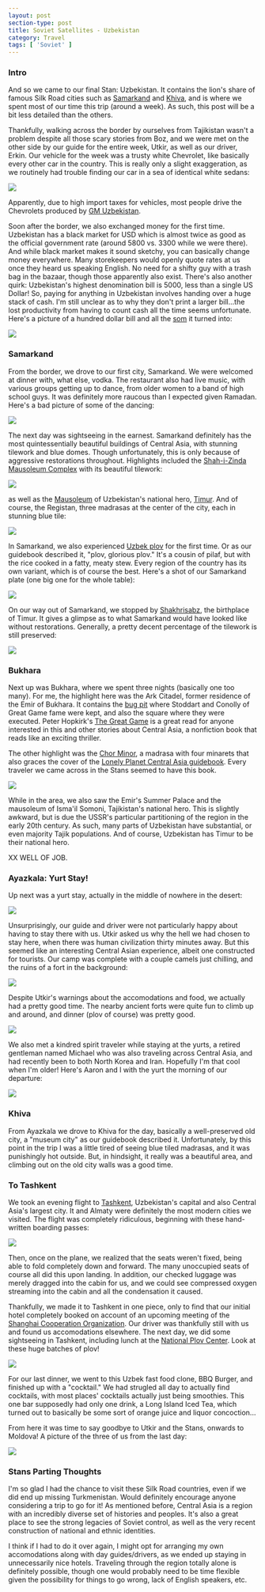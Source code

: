 ```yaml
---
layout: post
section-type: post
title: Soviet Satellites - Uzbekistan
category: Travel
tags: [ 'Soviet' ]
---
```


### Intro

And so we came to our final Stan: Uzbekistan. It contains the lion's share
of famous Silk Road cities such as
[Samarkand](https://en.wikipedia.org/wiki/Samarkand) and
[Khiva](https://en.wikipedia.org/wiki/Khiva),
and is where we spent most of our time this trip (around a week). As such,
this post will be a bit less detailed than the others.

Thankfully, walking across the border by ourselves from Tajikistan
wasn't a problem despite all those scary stories from Boz, and
we were met on the other side by our guide for the entire
week, Utkir, as well as our driver, Erkin. Our vehicle for the week was a
trusty white Chevrolet, like basically every other car in the country.
This is really only a slight exaggeration, as we routinely had trouble finding
our car in a sea of identical white sedans:

![](https://dl.dropboxusercontent.com/s/2w5qe713vy9kemf/P6130188.JPG?dl=0)

Apparently, due to high import taxes for vehicles, most people drive the
Chevrolets produced by
[GM Uzbekistan](https://en.wikipedia.org/wiki/GM_Uzbekistan).

Soon after the border, we also exchanged money for the first time. Uzbekistan
has a black market for USD which is almost twice as good as the official
government rate (around 5800 vs. 3300 while we were there). And while black
market makes it sound sketchy, you can basically change money everywhere.
Many storekeepers would openly quote rates at us once they heard
us speaking English. No need for a shifty guy with a trash bag in the bazaar,
though those apparently also exist. There's also another quirk:
Uzbekistan's highest
denomination bill is 5000, less than a single US Dollar! So, paying for anything
in Uzbekistan involves handing over a huge stack of cash. I'm still unclear
as to why they don't print a larger bill...the lost productivity from having
to count cash all the time seems unfortunate. Here's a picture of a hundred
dollar bill and all the [som](https://en.wikipedia.org/wiki/Uzbekistani_som)
it turned into:

![](https://dl.dropboxusercontent.com/s/d143vfvbg86g239/P6120115.JPG?dl=0)

### Samarkand

From the border, we drove to our first city, Samarkand. We were welcomed at
dinner with, what else, vodka. The restaurant also had live music, with various
groups getting up to dance, from older women to a band of high school guys.
It was definitely more raucous than I expected given Ramadan.
Here's a bad picture of some of the dancing:

![](https://dl.dropboxusercontent.com/s/pyycpcegqc8ytue/P6120119.JPG?dl=0)

The next day was sightseeing in the earnest. Samarkand definitely has the
most quintessentially beautiful buildings of Central Asia, with stunning
tilework and blue domes. Though unfortunately, this is only because of
aggressive restorations throughout. Highlights included the
[Shah-i-Zinda Mausoleum Complex](https://en.wikipedia.org/wiki/Shah-i-Zinda)
with its beautiful tilework:

![](https://dl.dropboxusercontent.com/s/7mm98ycgh0wc2bu/P6130162Edit.jpg?dl=0)

as well as the [Mausoleum](https://en.wikipedia.org/wiki/Gur-e-Amir)
of Uzbekistan's national hero, [Timur](https://en.wikipedia.org/wiki/Timur).
And of course, the Registan, three madrasas at the center of the city,
each in stunning blue tile:

![](https://dl.dropboxusercontent.com/s/65gr19870scfuht/P6130032.JPG?dl=0)

In Samarkand, we also experienced
[Uzbek plov](https://munchies.vice.com/en/recipes/uzbek-plov)
for the first time. Or as our guidebook described it, "plov, glorious plov."
It's a cousin of pilaf, but with the rice cooked in a fatty, meaty stew.
Every region of the country has its own variant, which is of course the best.
Here's a shot of our Samarkand plate (one big one for the whole table):

![](https://dl.dropboxusercontent.com/s/q2fjqxoe0t2fggj/P6130197.JPG?dl=0)

On our way out of Samarkand, we stopped by
[Shakhrisabz](https://en.wikipedia.org/wiki/Shahrisabz), the birthplace of
Timur. It gives a glimpse as to what Samarkand would have looked like without
restorations. Generally, a pretty decent percentage of the tilework is still
preserved:

![](https://dl.dropboxusercontent.com/s/pgxv772xfgqns7d/P6140007.JPG?dl=0)

### Bukhara

Next up was Bukhara, where we spent three nights (basically one too
many). For me, the highlight here was the Ark Citadel, former residence
of the Emir of Bukhara. It contains the
[bug pit](https://www.vice.com/read/brutality-report-knowledge-of-the-bug-pit)
where Stoddart and Conolly of Great Game fame were kept, and also the
square where they were executed. Peter Hopkirk's
[The Great Game](https://en.wikipedia.org/wiki/The_Great_Game_(Peter_Hopkirk_book))
is a great read for anyone interested in this and other stories about
Central Asia, a nonfiction book that reads like an exciting thriller.

The other highlight was the
[Chor Minor](http://www.advantour.com/uzbekistan/bukhara/chor.htm),
a madrasa with four minarets that also graces the cover of the
[Lonely Planet Central Asia guidebook](https://www.amazon.com/Lonely-Planet-Central-Travel-Guide/dp/1741799538).
Every traveler we came across in the Stans seemed to have this book.

![](0035)

While in the area, we also saw the Emir's Summer Palace and the mausoleum
of Isma'il Somoni, Tajikistan's national hero. This is slightly awkward,
but is due the USSR's particular partitioning of the region in the
early 20th century.
As such, many parts of Uzbekistan have substantial, or even majority
Tajik populations. And of course, Uzbekistan has Timur to be their
national hero.

XX WELL OF JOB.

### Ayazkala: Yurt Stay!

Up next was a yurt stay, actually in the middle of nowhere in the desert:

![](https://dl.dropboxusercontent.com/s/wm5gbqkq0wcooth/P6170056.JPG?dl=0)

Unsurprisingly, our guide and driver were not particularly happy about
having to stay there with us. Utkir
asked us why the hell we had chosen to stay here, when there was human
civilization thirty minutes away. But this seemed like an interesting Central
Asian experience, albeit one constructed for tourists. Our camp was complete
with a couple camels just chilling, and the ruins of a fort in the background:

![](https://dl.dropboxusercontent.com/s/g8hekdsnsteona6/P6170088.JPG?dl=0)

Despite Utkir's warnings about the accomodations and food, we actually had
a pretty good time. The nearby ancient forts were quite
fun to climb up and around, and dinner (plov of course) was pretty good.

![](https://dl.dropboxusercontent.com/s/lp1l6hxdm1u9ht0/P6170063.JPG?dl=0)

We also met a kindred spirit traveler while staying at the yurts,
a retired gentleman named Michael who was also traveling across
Central Asia, and had recently been to both North Korea and Iran.
Hopefully I'm that cool when I'm older! Here's Aaron and I with the yurt
the morning of our departure:

![](https://dl.dropboxusercontent.com/s/e62tt88w5r83x2d/P6170098.JPG?dl=0)

### Khiva

From Ayazkala we drove to Khiva for the day, basically a well-preserved
old city, a "museum city" as our guidebook described it. Unfortunately, by
this point in the trip I was a little tired of seeing blue tiled madrasas,
and it was punishingly hot outside. But, in hindsight, it really was a beautiful
area, and climbing out on the old city walls was a good time. 

### To Tashkent

We took an evening flight to
[Tashkent](https://en.wikipedia.org/wiki/Tashkent), Uzbekistan's capital
and also Central Asia's largest city. It and Almaty were definitely the most
modern cities we visited. The flight was completely ridiculous, beginning with
these hand-written boarding passes:

![](https://dl.dropboxusercontent.com/s/4zv3o8mj2ij9n04/P6180144.JPG?dl=0)

Then, once on the plane, we realized that the seats weren't fixed, being
able to fold completely down and forward. The many unoccupied seats of course
all did this upon landing. In addition, our checked luggage was merely dragged
into the cabin for us, and we could see compressed oxygen streaming into the
cabin and all the condensation it caused.

Thankfully, we made it to Tashkent in one piece, only to find that our initial
hotel completely booked on account of an upcoming meeting of the
[Shanghai Cooperation Organization](https://en.wikipedia.org/wiki/Shanghai_Cooperation_Organisation).
Our driver was thankfully still with us and found us accomodations elsewhere.
The next day, we did some sightseeing in Tashkent, including lunch at the
[National Plov Center](https://www.finedininglovers.com/blog/culinary-stops/central-asia-plov-center-uzbekistan/).
Look at these huge batches of plov!

![](https://dl.dropboxusercontent.com/s/uxue0bcp4az2drz/P6190162.JPG?dl=0)

For our last dinner, we went to this Uzbek fast food clone, BBQ Burger,
and finished up with a "cocktail." We had strugled all day to actually find
cocktails, with most places' cocktails actually just being smoothies.
This one bar supposedly had only one drink, a Long Island Iced Tea, which turned
out to basically be some sort of orange juice and liquor concoction...

From here it was time to say goodbye to Utkir and the Stans, onwards to
Moldova! A picture of the three of us from the last day:

![](https://dl.dropboxusercontent.com/s/acp5d60pv21qdrd/P6190178.JPG?dl=0)

### Stans Parting Thoughts

I'm so glad I had the chance to visit these Silk Road countries, even if we did
end up missing Turkmenistan. Would definitely encourage anyone considering
a trip to go for it! As mentioned before, Central Asia is a region with an
incredibly diverse set of histories and peoples. It's also a
great place to see the strong legacies of Soviet control, as well as the very
recent construction of national and ethnic identities.

I think if I had to do it over again, I might opt for
arranging my own accomodations along with day guides/drivers, as we ended up
staying in unnecessarily nice hotels. Traveling through the region totally
alone is definitely possible, though one would probably need to be time flexible
given the possibility for things to go wrong, lack of English speakers, etc.
